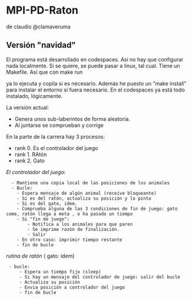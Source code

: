 # MPI-PD-Raton

de claudio @clamaveruma

## Versión "navidad"

El programa está desarrollado en codespaces. Así no hay que configurar nada localmente. Si se quiere, se puede pasar a linux, tal cual.
Tiene un Makefile. Así que con 
 make run

ya lo ejecuta y copila si es necesario.
Además he puesto un "make install" para instalar el entorno si fuera necesario. En el codespaces ya está todo instalado, lógicamente.

La versión actual:
  - Genera unos sub-laberintos de forma aleatoria.
  - Al juntarse se comprueban y corrige

En la parte de la carrera hay 3 procesos:
 - rank 0. Es el controlador del juego
 - rank 1. RAtón
 - rank 2. Gato

*El controlador del juego:*
```  - Le pasa el laberinto a los animales.
  - Mantiene una copia local de las posiciones de los animales
  - Bucle:
    - Espera mensaje de algún animal (receive bloqueante)
    - Si es del ratón, actualiza su posición y lo pinta
    - Si es del gato, idem.
    - Comprueba alguna de las 3 condiciones de fin de juego: gato come, ratón llega a meta , o ha pasado un tiempo
    - Si "fin de juego":
        - Notifica a los animales para que paren
        - Se imprime razón de finalización.
        - Salir  
    - En otro caso: imprimir tiempo restante
    - fin de bucle 
```
*rutina de ratón* ( gato: idem)
``` - recive el laberinto
 - bucle:
     - Espera un tiempo fijo (sleep)
     - Si hay un mensaje del controlador de juego: salir del bucle
     - Actualiza su posición
     - Envia posición a controlador del juego
     - fin de bucle
```

